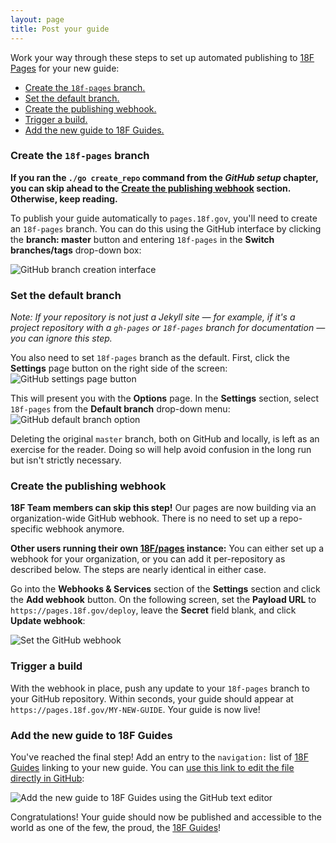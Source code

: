 ```yaml
---
layout: page
title: Post your guide
---
```

Work your way through these steps to set up automated publishing to [18F
Pages](https://pages.18f.gov/) for your new guide:

- [Create the `18f-pages` branch.](#create-18f-pages-branch)
- [Set the default branch.](#set-default-branch)
- [Create the publishing webhook.](#set-webhook)
- [Trigger a build.](#trigger-a-build)
- [Add the new guide to 18F Guides.](#add-new-guide)

### <a name="create-18f-pages-branch"></a>Create the `18f-pages` branch

**If you ran the `./go create_repo` command from the _GitHub setup_ chapter,
you can skip ahead to the [Create the publishing webhook](#set-webhook)
section.  Otherwise, keep reading.**

To publish your guide automatically to `pages.18f.gov`, you'll need
to create an `18f-pages` branch. You can do this using the GitHub interface by
clicking the **branch: master** button and entering `18f-pages` in the **Switch
branches/tags** drop-down box:

<img src="{{site.baseurl}}/images/18f-pages.png" alt="GitHub branch creation
interface">

### <a name="set-default-branch"></a>Set the default branch

_Note: If your repository is not just a Jekyll site — for example, if it's a project
repository with a `gh-pages` or `18f-pages` branch for documentation — you can
ignore this step._

You also need to set `18f-pages` branch as the default. First, click the **Settings** page button on the right side of the screen:<br/>
<img src="{{site.baseurl}}/images/gh-settings-button.png" alt="GitHub settings page button">

This will present you with the **Options** page. In the **Settings** section, select `18f-pages` from the **Default branch** drop-down menu:<br/>
<img src="{{site.baseurl}}/images/gh-default-branch.png" alt="GitHub default branch option">

Deleting the original `master` branch, both on GitHub and locally, is left as
an exercise for the reader. Doing so will help avoid confusion in the long run
but isn't strictly necessary.

### <a name="set-webhook"></a>Create the publishing webhook

**18F Team members can skip this step!** Our pages are now building via an
organization-wide GitHub webhook. There is no need to set up a repo-specific
webhook anymore.

**Other users running their own [18F/pages](https://github.com/18F/pages/)
instance:** You can either set up a webhook for your organization, or you can
add it per-repository as described below. The steps are nearly identical in
either case.

Go into the **Webhooks & Services** section of the **Settings** section
and click the **Add webhook** button. On the following screen, set the
**Payload URL** to `https://pages.18f.gov/deploy`, leave the **Secret** field
blank, and click **Update webhook**:

<img src="{{site.baseurl}}/images/gh-webhook.png" alt="Set the GitHub webhook">

### <a name="trigger-a-build"></a>Trigger a build

With the webhook in place, push any update to your `18f-pages` branch to your
GitHub repository. Within seconds, your guide should appear at
`https://pages.18f.gov/MY-NEW-GUIDE`. Your guide is now live!

### <a name="add-new-guide"></a>Add the new guide to 18F Guides

You've reached the final step! Add an entry to the `navigation:` list of [18F
Guides](http://18f.github.io/guides/) linking to your new guide. You can [use
this link to edit the file directly in
GitHub](https://github.com/18F/guides/edit/18f-pages/_config.yml):

<img src="{{site.baseurl}}/images/gh-add-guide.png" alt="Add the new guide to 18F Guides using the GitHub text editor">

Congratulations! Your guide should now be published and accessible to the world
as one of the few, the proud, the [18F Guides](https://pages.18f.gov/guides/)!
